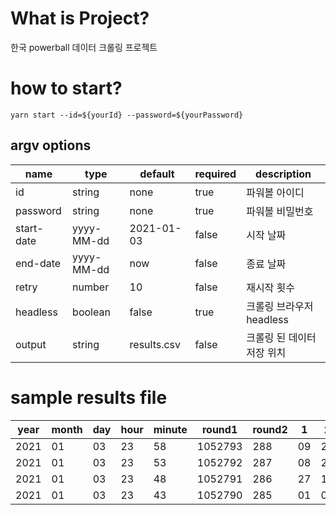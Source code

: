 # What is Project?

한국 powerball 데이터 크롤링 프로젝트


# how to start?

```shell
yarn start --id=${yourId} --password=${yourPassword}
```

## argv options

|name|type|default|required|description|
|---|---|---|---|-----|
|id|string|none|true|파워볼 아이디|
|password|string|none|true|파워볼 비밀번호|
|start-date|yyyy-MM-dd|2021-01-03|false|시작 날짜|
|end-date|yyyy-MM-dd|now|false|종료 날짜|
|retry|number|10|false|재시작 횟수|
|headless|boolean|false|true|크롤링 브라우저 headless|
|output|string|results.csv|false|크롤링 된 데이터 저장 위치|


# sample results file

|year|month|day|hour|minute|round1|round2|1|2|3|4|5|special|
|--|--|--|--|--|--|--|--|--|--|--|--|--|
|2021|01|03|23|58|1052793|288|09|27|12|24|04|3|
|2021|01|03|23|53|1052792|287|08|20|01|28|02|0|
|2021|01|03|23|48|1052791|286|27|19|06|14|10|1|
|2021|01|03|23|43|1052790|285|01|09|12|19|15|1|